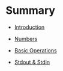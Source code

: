 # Summary

* [Introduction](./intro.md)

* [Numbers](./numbers.md)

* [Basic Operations](./ops.md)

* [Stdout & Stdin](./stdout_stdin.md)
